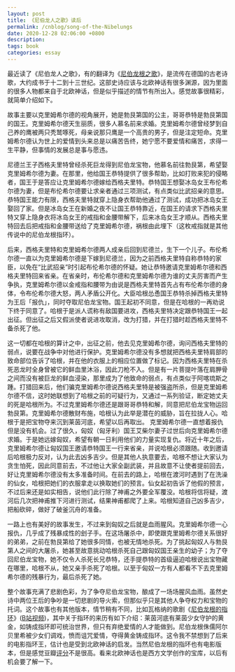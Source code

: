 ```yaml
---
layout: post
title: 《尼伯龙人之歌》读后
permalink: /cnblog/song-of-the-Nibelungs
date: 2020-12-28 02:06:00 +0800
description: 
tags: book
categories: essay 
---
```


最近读了《尼伯龙人之歌》，有的翻译为《[尼伯龙根之歌](https://zh.wikipedia.org/wiki/%E5%B0%BC%E4%BC%AF%E9%BE%8D%E6%A0%B9%E4%B9%8B%E6%AD%8C)》，是流传在德国的古老诗歌，大约成书于十二到十三世纪。这部史诗应该与北欧神话有很多渊源，因为里面的很多人物都来自于北欧神话，但是似乎描述的情节有所出入。感觉故事很精彩，就简单介绍如下。

故事主要以克里姆希尔德的视角展开，她是勃艮第国的公主，哥哥恭特是勃艮第国的国王。克里姆希尔德天生丽质，很多人慕名前来求婚。克里姆希尔德曾经梦到自己养的鹰被两只秃鹫啄死，母亲说那只鹰是一个高贵的男子，但是注定短命。克里姆希尔德认为世上的爱情到头来总是以痛苦告终，她宁愿不要爱情和痛苦，求得一生平静，但事情的发展总是事与愿违。

尼德兰王子西格夫里特曾经杀死巨龙得到尼伯龙宝物，他慕名前往勃艮第，希望娶克里姆希尔德为妻。在那里，他给国王恭特提供了很多帮助，比如打败来犯的侵略者，国王于是答应让克里姆希尔德嫁给西格夫里特。恭特国王想娶冰岛女王布伦希尔德为妻，但是布伦希尔德要让求亲者通过三项测试，有点类似比武招亲的意思。恭特国王能力有限，西格夫里特就穿上隐身衣帮助他通过了测试，成功把冰岛女王娶回了家。但是冰岛女王在新婚之夜不让国王恭特靠近，在国王的请求下西格夫里特又穿上隐身衣将冰岛女王的戒指和金腰带解下，后来冰岛女王才顺从。西格夫里特回去后把戒指和金腰带送给了克里姆希尔德，祸根由此埋下（这枚戒指就是其他传说中的尼伯龙根指环）。

后来，西格夫里特和克里姆希尔德两人成亲后回到尼德兰，生下一个儿子。布伦希尔德一直以为克里姆希尔德是下嫁到尼德兰，因为之前西格夫里特自称恭特的家臣，以免在“比武招亲”时引起布伦希尔德的怀疑。她让恭特邀请克里姆希尔德和西格夫里特回来省亲。在省亲时，布伦希尔德和克里姆希尔德为谁的丈夫厉害而产生争执，克里姆希尔德以金戒指和腰带为由说是西格夫里特首先占有布伦希尔德的身体，令布伦希尔德大怒，两人矛盾公开化。大臣哈根怂恿国王恭特杀掉西格夫里特为王后「报仇」，同时夺取尼伯龙宝物。国王起初不同意，但是在哈根的一再劝说下终于同意了。哈根于是派人谎称有敌国要进攻，西格夫里特决定跟恭特国王一起出征。但出征之后又假派使者说进攻取消，改为打猎，并在打猎时趁西格夫里特不备杀死了他。

这一切都在哈根的算计之中，出征之前，他去见克里姆希尔德，询问西格夫里特的弱点，说要在战争中对他进行保护。克里姆希尔德没有多想就把西格夫里特肩部的致命部位告诉了哈根，并在他的衣服上的相应位置做了标记。因为西格夫里特在杀死恶龙时全身曾被它的鲜血里沐浴，因此刀枪不入。但是有一片菩提叶落在肩胛骨之间而没有被巨龙的鲜血浸染，那里成为了他致命的弱点，有点类似于阿喀琉斯之踵。打猎回来后，他们骗克里姆希尔德说西格夫里特是被强盗所杀，但是克里姆希尔德不信，这时她联想到了哈根之前的可疑行为，又通过一系列验证，断定她丈夫的死是哈根所为。不过克里姆希尔德还是跟哥哥恭特和解，同意把尼伯龙宝物运回勃艮第。克里姆希尔德散财布施，哈根认为此举是潜在的威胁，旨在拉拢人心。哈根于是把宝物夺来沉到莱茵河底，希望以后再取出。
克里姆希尔德一直想着报仇但是没有机会。过了很久，匈奴（匈牙利）国王艾柴尔妻子过世后向克里姆希尔德求婚。于是她远嫁匈奴，希望有朝一日利用他们的力量实现复仇。将近十年之后，克里姆希尔德让匈奴国王邀请恭特国王一行来省亲，并说哈根必须跟随。收到邀请后哈根极力反对，认为此去凶多吉少。但是其他人执意要去，哈根不想让大家认为贪生怕死，因此同意前去，不过他让大家全副武装，并且故意不让使者提前回去，好让克里姆希尔德没有太多准备时间。在前去的路上，哈根在渡河时遇到了在洗澡的仙女，哈根把她们的衣服拿走以换取她们的预言。仙女起初告诉了他假的预言，不过后来还是如实相告，说他们此行除了神甫之外要全军覆没。哈根将信将疑，渡河后几次把神甫推下河进行测试，结果神甫都爬了上来。哈根知道自己凶多吉少，把船砍碎，做好了破釜沉舟的准备。

一路上也有美好的故事发生，不过来到匈奴之后就是血雨腥风。克里姆希尔德一心报仇，几乎成了残暴成性的刽子手。在这场屠杀中，即使跟克里姆希尔德关系很好的弟弟，之前在勃艮第给了她很多同情，也被无情地杀死。为了挑起匈奴人与勃艮第人之间的大屠杀，她甚至故意挑动哈根杀死自己跟匈奴国王亲生的幼子；为了夺回尼伯龙宝物，她不仅令人杀死长兄恭特，还手提恭特的首级逼迫哈根说出宝物藏在哪里，哈根不从，她又亲手杀死了哈根。以至于匈奴一方有人都看不下去克里姆希尔德的残暴行为，最后杀死了她。

整个故事充满了悲剧色彩，为了争夺尼伯龙宝物，酿成了一场场腥风血雨。虽然史诗中两位王后的争吵是一切悲剧的导火索，但那似乎只是其他人争夺权力和宝物的托词。这个故事也有其他版本，情节稍有不同，比如瓦格纳的歌剧《[尼伯龙根的指环](https://zh.wikipedia.org/wiki/%E5%B0%BC%E4%BC%AF%E9%BE%99%E6%A0%B9%E7%9A%84%E6%8C%87%E7%8E%AF)》([B站视频](https://www.bilibili.com/read/cv98334/))，其中关于指环的来历有如下介绍：莱茵河底有莱茵少女守护的黄金，如铸成指环即可统治世界，但只有弃绝爱情的人才能做到。尼伯龙根侏儒阿尔贝里希被少女们调戏，愤而诅咒爱情，夺得黄金铸成指环。这令我不禁想到了后来的电影指环王，估计也是受到北欧神话的启发。当然尼伯龙根的指环也有电影版本，但是感觉豆瓣[评分](https://movie.douban.com/subject/1337287)不是很高。看来北欧神话也是西方文学创作的宝库，以后有机会要了解一下。

